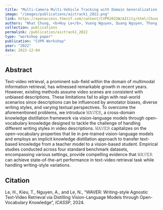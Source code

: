 ```yaml
---
title: "Multi-Camera Multi-Vehicle Tracking with Domain Generalization and Contextual Constraints"
image: "/images/publications/aictrack1_2022.png"
link: https://openaccess.thecvf.com/content/CVPR2022W/AICity/html/Chung_Multi-Camera_Multi-Vehicle_Tracking_With_Domain_Generalization_and_Contextual_Constraints_CVPRW_2022_paper.html
authors: "Nhat Chung, <b>Huy Le</b>, Vuong Nguyen, Quang Nguyen, Thong Nguyen, Tin Thai, Synh Ha"
collection: publications
permalink: /publication/aictrack1_2022
type: "workshop paper"
publication: "CVPR Workshop"
year: "2022"
date: 2022-12-04
---
```


## Abstract
Text-video retrieval, a prominent sub-field within the domain of multimodal information retrieval, has witnessed remarkable growth in recent years. However, existing methods assume video scenes are consistent with unbiased descriptions. These limitations fail to align with real-world scenarios since descriptions can be influenced by annotator biases, diverse writing styles, and varying textual perspectives. To overcome the aforementioned problems, we introduce 𝚆𝙰𝚅𝙴𝚁, a cross-domain knowledge distillation framework via vision-language models through open-vocabulary knowledge designed to tackle the challenge of handling different writing styles in video descriptions. 𝚆𝙰𝚅𝙴𝚁 capitalizes on the open-vocabulary properties that lie in pre-trained vision-language models and employs an implicit knowledge distillation approach to transfer text-based knowledge from a teacher model to a vision-based student. Empirical studies conducted across four standard benchmark datasets, encompassing various settings, provide compelling evidence that 𝚆𝙰𝚅𝙴𝚁 can achieve state-of-the-art performance in text-video retrieval task while handling writing-style variations.

## Citation
Le, H., Kieu, T., Nguyen, A., and Le, N., “WAVER: Writing-style Agnostic Text-Video Retrieval via Distilling Vision-Language Models through Open-Vocabulary Knowledge”, <i>ICASSP</i>, 2024.